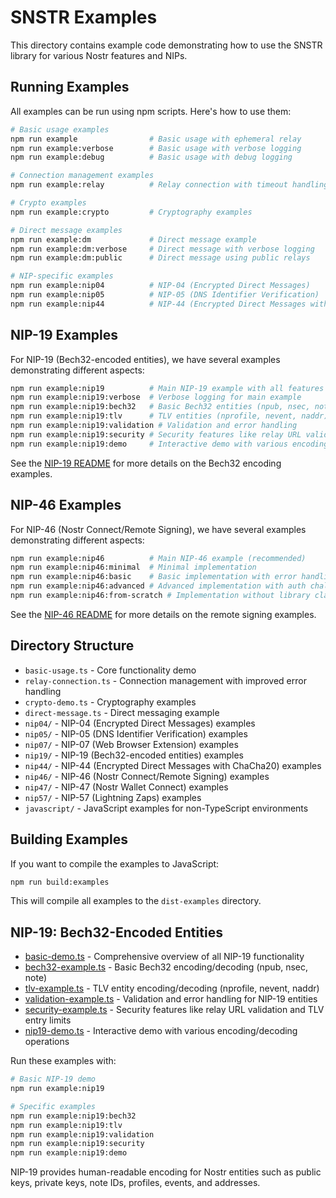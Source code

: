# SNSTR Examples

This directory contains example code demonstrating how to use the SNSTR library for various Nostr features and NIPs.

## Running Examples

All examples can be run using npm scripts. Here's how to use them:

```bash
# Basic usage examples
npm run example                # Basic usage with ephemeral relay
npm run example:verbose        # Basic usage with verbose logging
npm run example:debug          # Basic usage with debug logging

# Connection management examples
npm run example:relay          # Relay connection with timeout handling

# Crypto examples
npm run example:crypto         # Cryptography examples

# Direct message examples
npm run example:dm             # Direct message example
npm run example:dm:verbose     # Direct message with verbose logging
npm run example:dm:public      # Direct message using public relays

# NIP-specific examples
npm run example:nip04          # NIP-04 (Encrypted Direct Messages)
npm run example:nip05          # NIP-05 (DNS Identifier Verification)
npm run example:nip44          # NIP-44 (Encrypted Direct Messages with ChaCha20)
```

## NIP-19 Examples

For NIP-19 (Bech32-encoded entities), we have several examples demonstrating different aspects:

```bash
npm run example:nip19          # Main NIP-19 example with all features
npm run example:nip19:verbose  # Verbose logging for main example
npm run example:nip19:bech32   # Basic Bech32 entities (npub, nsec, note)
npm run example:nip19:tlv      # TLV entities (nprofile, nevent, naddr)
npm run example:nip19:validation # Validation and error handling
npm run example:nip19:security # Security features like relay URL validation and TLV entry limits
npm run example:nip19:demo     # Interactive demo with various encoding/decoding operations
```

See the [NIP-19 README](./nip19/README.md) for more details on the Bech32 encoding examples.

## NIP-46 Examples

For NIP-46 (Nostr Connect/Remote Signing), we have several examples demonstrating different aspects:

```bash
npm run example:nip46          # Main NIP-46 example (recommended)
npm run example:nip46:minimal  # Minimal implementation
npm run example:nip46:basic    # Basic implementation with error handling
npm run example:nip46:advanced # Advanced implementation with auth challenges
npm run example:nip46:from-scratch # Implementation without library classes
```

See the [NIP-46 README](./nip46/README.md) for more details on the remote signing examples.

## Directory Structure

- `basic-usage.ts` - Core functionality demo
- `relay-connection.ts` - Connection management with improved error handling
- `crypto-demo.ts` - Cryptography examples
- `direct-message.ts` - Direct messaging example
- `nip04/` - NIP-04 (Encrypted Direct Messages) examples
- `nip05/` - NIP-05 (DNS Identifier Verification) examples 
- `nip07/` - NIP-07 (Web Browser Extension) examples
- `nip19/` - NIP-19 (Bech32-encoded entities) examples
- `nip44/` - NIP-44 (Encrypted Direct Messages with ChaCha20) examples
- `nip46/` - NIP-46 (Nostr Connect/Remote Signing) examples
- `nip47/` - NIP-47 (Nostr Wallet Connect) examples
- `nip57/` - NIP-57 (Lightning Zaps) examples
- `javascript/` - JavaScript examples for non-TypeScript environments

## Building Examples

If you want to compile the examples to JavaScript:

```bash
npm run build:examples
```

This will compile all examples to the `dist-examples` directory. 

## NIP-19: Bech32-Encoded Entities

- [basic-demo.ts](nip19/basic-demo.ts) - Comprehensive overview of all NIP-19 functionality
- [bech32-example.ts](nip19/bech32-example.ts) - Basic Bech32 encoding/decoding (npub, nsec, note)
- [tlv-example.ts](nip19/tlv-example.ts) - TLV entity encoding/decoding (nprofile, nevent, naddr)
- [validation-example.ts](nip19/validation-example.ts) - Validation and error handling for NIP-19 entities
- [security-example.ts](nip19/security-example.ts) - Security features like relay URL validation and TLV entry limits
- [nip19-demo.ts](nip19/nip19-demo.ts) - Interactive demo with various encoding/decoding operations

Run these examples with:

```bash
# Basic NIP-19 demo
npm run example:nip19

# Specific examples
npm run example:nip19:bech32
npm run example:nip19:tlv
npm run example:nip19:validation
npm run example:nip19:security
npm run example:nip19:demo
```

NIP-19 provides human-readable encoding for Nostr entities such as public keys, private keys, note IDs, profiles, events, and addresses. 